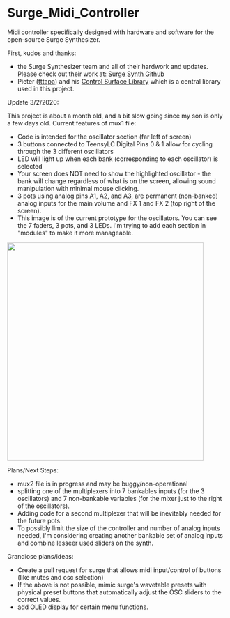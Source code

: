 # Surge_Midi_Controller
Midi controller specifically designed with hardware and software for the open-source Surge Synthesizer.

First, kudos and thanks:
* the Surge Synthesizer team and all of their hardwork and updates. Please check out their work at: [Surge Synth Github](https://github.com/surge-synthesizer)
* Pieter ([tttapa](https://github.com/tttapa)) and his [Control Surface Library](https://github.com/tttapa/Control-Surface) which is a central library used in this project.

Update 3/2/2020:

This project is about a month old, and a bit slow going since my son is only a few days old. Current features of mux1 file:
* Code is intended for the oscillator section (far left of screen)
* 3 buttons connected to TeensyLC Digital Pins 0 & 1 allow for cycling through the 3 different oscillators
* LED will light up when each bank (corresponding to each oscillator) is selected
* Your screen does NOT need to show the highlighted oscillator - the bank will change regardless of what is on the screen, allowing sound manipulation with minimal mouse clicking. 
* 3 pots using analog pins A1, A2, and A3, are permanent (non-banked) analog inputs for the main volume and FX 1 and FX 2 (top right of the screen). 
* This image is of the current prototype for the oscillators. You can see the 7 faders, 3 pots, and 3 LEDs. I'm trying to add each section in "modules" to make it more manageable.
<img src="https://i.imgur.com/YowRWBa.jpg" width="450" height="500" />

Plans/Next Steps:
* mux2 file is in progress and may be buggy/non-operational
* splitting one of the multiplexers into 7 bankables inputs (for the 3 oscillators) and 7 non-bankable variables (for the mixer just to the right of the oscillators). 
* Adding code for a second multiplexer that will be inevitably needed for the future pots. 
* To possibly limit the size of the controller and number of analog inputs needed, I'm considering creating another bankable set of analog inputs and combine lesseer used sliders on the synth. 

Grandiose plans/ideas:
* Create a pull request for surge that allows midi input/control of buttons (like mutes and osc selection)
* If the above is not possible, mimic surge's wavetable presets with physical preset buttons that automatically adjust the OSC sliders to the correct values. 
* add OLED display for certain menu functions. 

